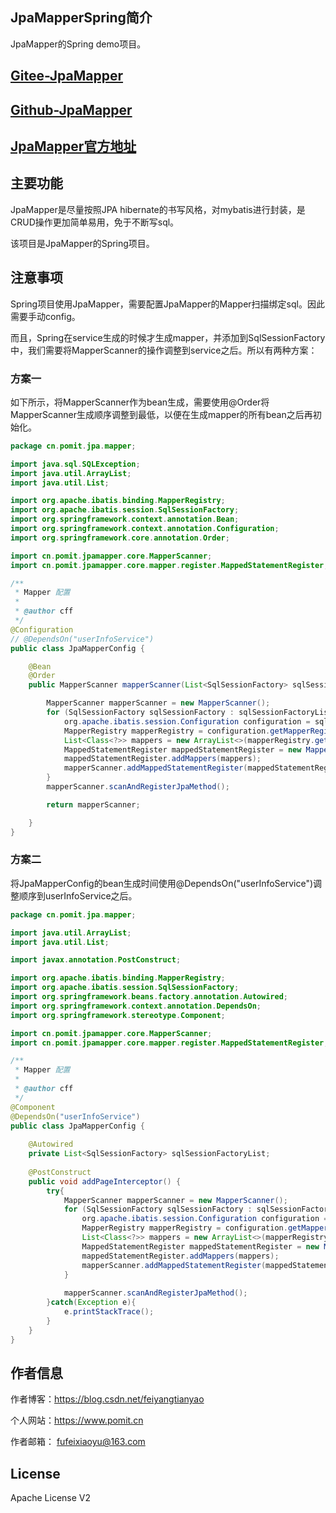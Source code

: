 ## JpaMapperSpring简介

JpaMapper的Spring demo项目。

## [Gitee-JpaMapper](https://gitee.com/ffch/JpaMapper)
## [Github-JpaMapper](https://github.com/ffch/jpa-mapper/)
## [JpaMapper官方地址](https://www.pomit.cn/jpa-mapper)

## 主要功能

JpaMapper是尽量按照JPA hibernate的书写风格，对mybatis进行封装，是CRUD操作更加简单易用，免于不断写sql。

该项目是JpaMapper的Spring项目。

## 注意事项

Spring项目使用JpaMapper，需要配置JpaMapper的Mapper扫描绑定sql。因此需要手动config。

而且，Spring在service生成的时候才生成mapper，并添加到SqlSessionFactory中，我们需要将MapperScanner的操作调整到service之后。所以有两种方案：

### 方案一

如下所示，将MapperScanner作为bean生成，需要使用@Order将MapperScanner生成顺序调整到最低，以便在生成mapper的所有bean之后再初始化。

```java
package cn.pomit.jpa.mapper;

import java.sql.SQLException;
import java.util.ArrayList;
import java.util.List;

import org.apache.ibatis.binding.MapperRegistry;
import org.apache.ibatis.session.SqlSessionFactory;
import org.springframework.context.annotation.Bean;
import org.springframework.context.annotation.Configuration;
import org.springframework.core.annotation.Order;

import cn.pomit.jpamapper.core.MapperScanner;
import cn.pomit.jpamapper.core.mapper.register.MappedStatementRegister;

/**
 * Mapper 配置
 *
 * @author cff
 */
@Configuration
// @DependsOn("userInfoService")
public class JpaMapperConfig {

	@Bean
	@Order
	public MapperScanner mapperScanner(List<SqlSessionFactory> sqlSessionFactoryList) throws SQLException {

		MapperScanner mapperScanner = new MapperScanner();
		for (SqlSessionFactory sqlSessionFactory : sqlSessionFactoryList) {
			org.apache.ibatis.session.Configuration configuration = sqlSessionFactory.getConfiguration();
			MapperRegistry mapperRegistry = configuration.getMapperRegistry();
			List<Class<?>> mappers = new ArrayList<>(mapperRegistry.getMappers());
			MappedStatementRegister mappedStatementRegister = new MappedStatementRegister(configuration);
			mappedStatementRegister.addMappers(mappers);
			mapperScanner.addMappedStatementRegister(mappedStatementRegister);
		}
		mapperScanner.scanAndRegisterJpaMethod();

		return mapperScanner;

	}
}
```

### 方案二

将JpaMapperConfig的bean生成时间使用@DependsOn("userInfoService")调整顺序到userInfoService之后。

```java
package cn.pomit.jpa.mapper;

import java.util.ArrayList;
import java.util.List;

import javax.annotation.PostConstruct;

import org.apache.ibatis.binding.MapperRegistry;
import org.apache.ibatis.session.SqlSessionFactory;
import org.springframework.beans.factory.annotation.Autowired;
import org.springframework.context.annotation.DependsOn;
import org.springframework.stereotype.Component;

import cn.pomit.jpamapper.core.MapperScanner;
import cn.pomit.jpamapper.core.mapper.register.MappedStatementRegister;

/**
 * Mapper 配置
 *
 * @author cff
 */
@Component
@DependsOn("userInfoService")
public class JpaMapperConfig {
	
	@Autowired
    private List<SqlSessionFactory> sqlSessionFactoryList;
    
    @PostConstruct
    public void addPageInterceptor() {
    	try{
	        MapperScanner mapperScanner = new MapperScanner();
	        for (SqlSessionFactory sqlSessionFactory : sqlSessionFactoryList) {
	        	org.apache.ibatis.session.Configuration configuration = sqlSessionFactory.getConfiguration();
	        	MapperRegistry mapperRegistry = configuration.getMapperRegistry();
	        	List<Class<?>> mappers = new ArrayList<>(mapperRegistry.getMappers());
	        	MappedStatementRegister mappedStatementRegister = new MappedStatementRegister(configuration);
	        	mappedStatementRegister.addMappers(mappers);
	        	mapperScanner.addMappedStatementRegister(mappedStatementRegister);
	        }
	        
	        mapperScanner.scanAndRegisterJpaMethod();
    	}catch(Exception e){
    		e.printStackTrace();
    	}
    }
}

```

## 作者信息
      
   作者博客：https://blog.csdn.net/feiyangtianyao
  
  个人网站：https://www.pomit.cn
 
   作者邮箱： fufeixiaoyu@163.com

## License
Apache License V2

